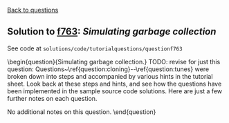 [Back to questions](../README.md)

## Solution to [f763](../questions/f763): *Simulating garbage collection*

See code at `solutions/code/tutorialquestions/questionf763`

\begin{question}{Simulating garbage collection.}
TODO: revise for just this question: Questions~\ref{question:cloning}--\ref{question:tunes} were broken down into steps and accompanied by various hints in the tutorial sheet.  Look back at these
steps and hints, and see how the questions have been implemented in the sample source code solutions.  Here are just a few
further notes on each question.

No additional notes on this question.
\end{question}
